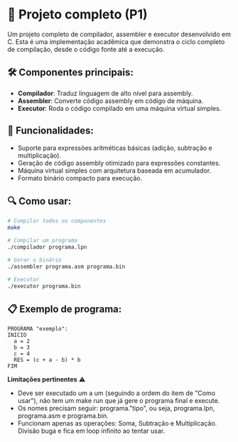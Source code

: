 # 🚀 **Projeto completo (P1)**

Um projeto completo de compilador, assembler e executor desenvolvido em C. Esta é uma implementação acadêmica que demonstra o ciclo completo de compilação, desde o código fonte até a execução.

## 🛠️ **Componentes principais**:
- **Compilador**: Traduz linguagem de alto nível para assembly.
- **Assembler**: Converte código assembly em código de máquina.
- **Executor**: Roda o código compilado em uma máquina virtual simples.

## 💼 **Funcionalidades**:
- Suporte para expressões aritméticas básicas (adição, subtração e multiplicação).
- Geração de código assembly otimizado para expressões constantes.
- Máquina virtual simples com arquitetura baseada em acumulador.
- Formato binário compacto para execução.

## 🔍 **Como usar**:
```bash
# Compilar todos os componentes
make

# Compilar um programa
./compilador programa.lpn

# Gerar o binário
./assembler programa.asm programa.bin

# Executar
./executor programa.bin
```

## 📋 **Exemplo de programa**:
```
PROGRAMA "exemplo":
INICIO
  a = 2
  b = 3
  c = 4
  RES = (c + a - b) * b
FIM
```

**Limitações pertinentes** ⚠️
- Deve ser executado um a um (seguindo a ordem do item de "Como usar"), não tem um make run que já gere o programa final e execute.
- Os nomes precisam seguir: programa."tipo", ou seja, programa.lpn, programa.asm e programa.bin.
- Funcionam apenas as operações: Soma, Subtração e Multiplicação. Divisão buga e fica em loop infinito ao tentar usar.
